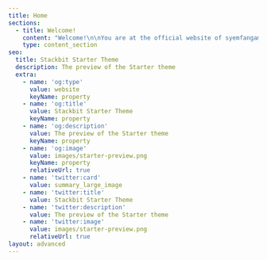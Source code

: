 ```yaml
---
title: Home
sections:
  - title: Welcome!
    content: "Welcome!\n\nYou are at the official website of syemfangamer1 / Simon\n\n> Have a warm welcome!\n\nI am a programmer (if you guys don’t know) and I love to code. Also, I like to play games on Roblox etc.\n\n![](https://c.tenor.com/GfSX-u7VGM4AAAAM/coding.gif)\n\nI currently code and I am making a Roblox game.\n\nIf you don’t know, then Roblox games are made using the programming language\_[LUA](https://www.lua.org/), and I am making what is called a game where you can explore, build, play minigames and more!\n\nI’ll leave the link at the\_**bottom of the page**\_when it’s\_**out**.\n\nI’ve done my job here, so yeah.\n\nI’m gonna leave it here. Socials at the bottom right.\n\n# **PEACE! ✌**\n"
    type: content_section
seo:
  title: Stackbit Starter Theme
  description: The preview of the Starter theme
  extra:
    - name: 'og:type'
      value: website
      keyName: property
    - name: 'og:title'
      value: Stackbit Starter Theme
      keyName: property
    - name: 'og:description'
      value: The preview of the Starter theme
      keyName: property
    - name: 'og:image'
      value: images/starter-preview.png
      keyName: property
      relativeUrl: true
    - name: 'twitter:card'
      value: summary_large_image
    - name: 'twitter:title'
      value: Stackbit Starter Theme
    - name: 'twitter:description'
      value: The preview of the Starter theme
    - name: 'twitter:image'
      value: images/starter-preview.png
      relativeUrl: true
layout: advanced
---
```

